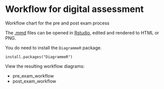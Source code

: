 # Workflow for digital assessment

Workflow chart for the pre and post exam process

The [.mmd](http://rich-iannone.github.io/DiagrammeR/mermaid.html) files can be opened in [Rstudio](https://www.rstudio.com), edited and rendered to HTML or PNG.

You do need to install the ```DiagrammeR``` package.

```
install.packages("DiagrammeR")
```

View the resulting workflow diagrams:

* pre_exam_workflow
* post_exam_workflow

